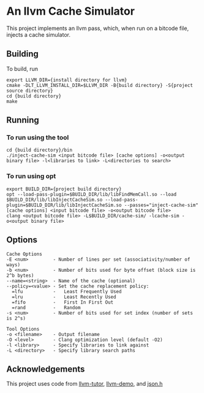 # An llvm Cache Simulator
This project implements an llvm pass, which, when run on a bitcode file, injects a cache simulator.

## Building
To build, run

```commandline
export LLVM_DIR={install directory for llvm}
cmake -DLT_LLVM_INSTALL_DIR=$LLVM_DIR -B{build directory} -S{project source directory}
cd {build directory}
make
```

## Running
### To run using the tool
```commandline
cd {build directory}/bin
./inject-cache-sim <input bitcode file> [cache options] -o<output binary file> -l<libraries to link> -L<directories to search>
```
### To run using opt
```commandline
export BUILD_DIR={project build directory}
opt --load-pass-plugin=$BUILD_DIR/lib/libFindMemCall.so --load $BUILD_DIR/lib/libInjectCacheSim.so --load-pass-plugin=$BUILD_DIR/lib/libInjectCacheSim.so --passes="inject-cache-sim" [cache options] <input bitcode file> -o<output bitcode file>
clang <output bitcode file> -L$BUILD_DIR/cache-sim/ -lcache-sim -o<output binary file>
```
## Options
```commandline
Cache Options
-E <num>         - Number of lines per set (associativity/number of ways)
-b <num>         - Number of bits used for byte offset (block size is 2^b bytes)
--name=<string>  - Name of the cache (optional)
--policy=<value> - Set the cache replacement policy:
  =lfu           -   Least Frequently Used
  =lru           -   Least Recently Used
  =fifo          -   First In First Out
  =rand          -   Random
-s <num>         - Number of bits used for set index (number of sets is 2^s)

Tool Options
-o <filename>    - Output filename
-O <level>       - Clang optimization level (default -O2)
-l <library>     - Specify libraries to link against
-L <directory>   - Specify library search paths
```
## Acknowledgements
This project uses code from [llvm-tutor](https://github.com/banach-space/llvm-tutor/tree/main),
[llvm-demo](https://github.com/nsumner/llvm-demo/tree/master),
and [json.h](https://github.com/sheredom/json.h/blob/master/json.h)
